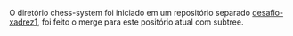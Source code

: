 O diretório chess-system foi iniciado em um repositório separado [desafio-xadrez1](https://github.com/MatheusGomes00/desafio-xadrez1.git), foi feito o merge para este positório atual com subtree.
